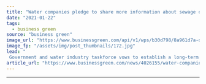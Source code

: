 ```yaml
---
title: "Water companies pledge to share more information about sewage overflows"
date: "2021-01-22"
tags: 
  - business green
source: "business green"
image_url: "https://www.businessgreen.com/api/v1/wps/b30d798/8a961d7a-d4e4-4010-89dd-612afac5d8e2/4/s300-cornwall3-1514110-1920-185x114.jpg"
image_fp: "/assets/img/post_thumbnails/172.jpg"
lead: "
 Government and water industry taskforce vows to establish a long-term goal to eliminate harm from discharges of sewage that occur during and after periods of heavy rainfall ..."
article_url: "https://www.businessgreen.com/news/4026155/water-companies-pledge-share-information-about-sewage-overflows"
---
```


---
